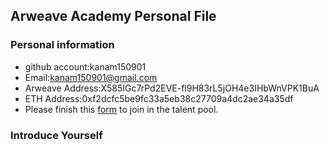 ## Arweave Academy Personal File

### Personal information

- github account:kanam150901
- Email:kanam150901@gmail.com
- Arweave Address:X585IGc7rPd2EVE-fl9H83rL5jOH4e3IHbWnVPK1BuA
- ETH Address:0xf2dcfc5be9fc33a5eb38c27709a4dc2ae34a35df
- Please finish this [form](https://docs.google.com/forms/d/e/1FAIpQLSfWA5fIIcBgmRppm3jNz5vmf9Mai_QMVil-2pO4r7YKn_Zhtw/viewform?usp=sf_link) to join in the talent pool.

### Introduce Yourself
